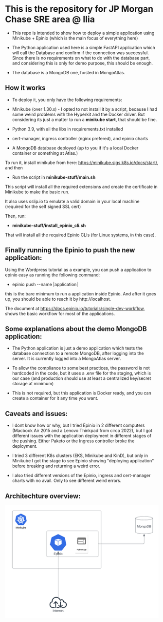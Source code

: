# This is the repository for JP Morgan Chase SRE area @ Ilia

* This repo is intended to show how to deploy a simple application using Minikube + Epinio (which is the main focus of everything here)

* The Python application used here is a simple FastAPI application which will call the Database and confirm if the connection was successful. Since there is no requirements on what to do with the database part, and considering this is only for demo purpose, this should be enough.

* The database is a MongoDB one, hosted in MongoAtlas.

## How it works

* To deploy it, you only have the following requirements:

* Minikube (over 1.30.x) - I opted to not install it by a script, because I had some weird problems with the Hyperkit and the Docker driver. But considering its just a matter to run a **minikube start**, that should be fine.
* Python 3.9, with all the libs in requirements.txt installed
* cert-manager, ingress controller (nginx prefered), and epinio charts
* A MongoDB database deployed (up to you if it's a local Docker container or something at Atlas.)

To run it, install minikube from here: https://minikube.sigs.k8s.io/docs/start/, and then

* Run the script in **minikube-stuff/main.sh**

This script will install all the required extensions and create the certificate in Minikube to make the basic run. 

It also uses sslip.io to emulate a valid domain in your local machine (required for the self signed SSL cert)

Then, run:

* **minikube-stuff/install_epinio_cli.sh**

That will install all the required Epinio CLIs (for Linux systems, in this case).


## Finally running the Epinio to push the new application:

Using the Wordpress tutorial as a example, you can push a application to epinio easy as running the following command:

* epinio push --name |application| 

this is the bare minimum to run a application inside Epinio. And after it goes up, you should be able to reach it by http://localhost.

The document at https://docs.epinio.io/tutorials/single-dev-workflow, shows the basic workflow for most of the applications.
 
## Some explanations about the demo MongoDB application:

* The Python application is just a demo application which tests the database connection to a remote MongoDB, after logging into the server. It is currently logged into a MongoAtlas server.

* To allow the compliance to some best practices, the password is not hardcoded in the code, but it uses a .env file for the staging, which is our case (and production should use at least a centralized key/secret storage at minimum)

* This is not required, but this application is Docker ready, and you can create a container for it any time you want.

## Caveats and issues:

* I dont know how or why, but I tried Epinio in 2 different computers (Macbook Air 2015 and a Lenovo Thinkpad from circa 2022), but I got different issues with the application deployment in different stages of the pushing. Either Paketo or the Ingress controller broke the deployment.

* I tried 3 different K8s clusters (EKS, Minikube and KinD), but only in Minikube I got the stage to see Epinio showing "deploying application" before breaking and returning a weird error.

* I also tried different versions of the Epinio, ingress and cert-manager charts with no avail. Only to see different weird errors.

## Architechture overview:

![alt text](cloudarch.png)